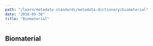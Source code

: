 ```yaml
---
path: "/learn/metadata-standards/metadata-dictionary/biomaterial"
date: "2018-05-30"
title: "Biomaterial"
---
```


## Biomaterial
